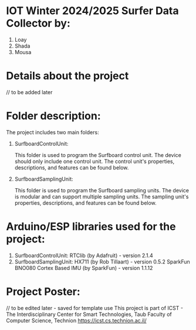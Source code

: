 # IOT Winter 2024/2025 Surfer Data Collector by:
1. Loay
2. Shada
3. Mousa

# Details about the project
// to be added later

# Folder description:
The project includes two main folders:
1. SurfboardControlUnit:
   
   This folder is used to program the Surfboard control unit.
   The device should only include one control unit.
   The control unit's properties, descriptions, and features can be found below.
   
3. SurfboardSamplingUnit:
   
   This folder is used to program the Surfboard sampling units.
   The device is modular and can support multiple sampling units.
   The sampling unit's properties, descriptions, and features can be found below.

# Arduino/ESP libraries used for the project:
1. SurfboardControlUnit:
   RTClib (by Adafruit) - version 2.1.4
2. SurfboardSamplingUnit:
   HX711 (by Rob Tillaart) - version 0.5.2
   SparkFun BNO080 Cortex Based IMU (by SparkFun) - version 1.1.12

# Project Poster:
// to be edited later - saved for template use
This project is part of ICST - The Interdisciplinary Center for Smart Technologies, Taub Faculty of Computer Science, Technion https://icst.cs.technion.ac.il/

   

